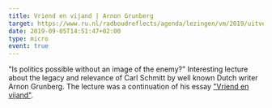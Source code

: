 ```yaml
---
title: Vriend en vijand | Arnon Grunberg
target: https://www.ru.nl/radboudreflects/agenda/lezingen/vm/2019/uitverkocht-vriend-vijand-lezing-schrijver-arnon/
date: 2019-09-05T14:51:47+02:00
type: micro
event: true
---
```

"Is politics possible without an image of the enemy?"
Interesting lecture about the legacy and relevance of Carl Schmitt by well known Dutch writer Arnon Grunberg. The lecture was a continuation of his essay ["Vriend en vijand"](https://webwinkel.uitgeverijprometheus.nl/book/arnon-grunberg).
